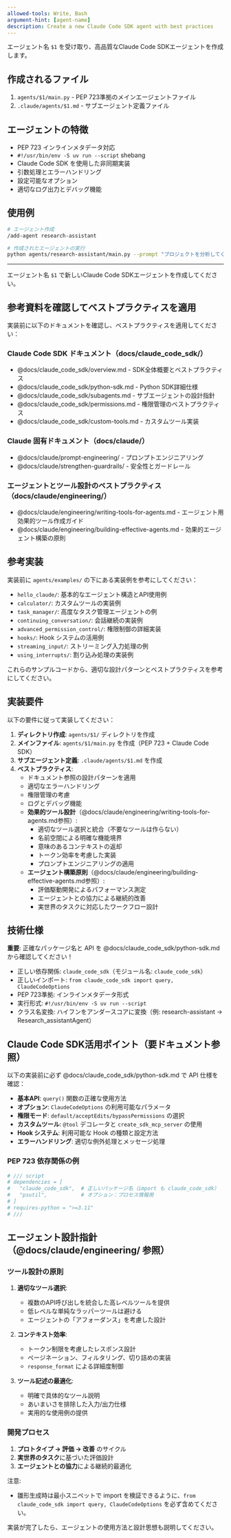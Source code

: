 ```yaml
---
allowed-tools: Write, Bash
argument-hint: [agent-name]
description: Create a new Claude Code SDK agent with best practices
---
```


エージェント名 `$1` を受け取り、高品質なClaude Code SDKエージェントを作成します。

## 作成されるファイル

1. `agents/$1/main.py` - PEP 723準拠のメインエージェントファイル
2. `.claude/agents/$1.md` - サブエージェント定義ファイル

## エージェントの特徴

- PEP 723 インラインメタデータ対応
- `#!/usr/bin/env -S uv run --script` shebang
- Claude Code SDK を使用した非同期実装
- 引数処理とエラーハンドリング
- 設定可能なオプション
- 適切なログ出力とデバッグ機能

## 使用例

```bash
# エージェント作成
/add-agent research-assistant

# 作成されたエージェントの実行
python agents/research-assistant/main.py --prompt "プロジェクトを分析してください"
```

---

エージェント名 `$1` で新しいClaude Code SDKエージェントを作成してください。

## 参考資料を確認してベストプラクティスを適用

実装前に以下のドキュメントを確認し、ベストプラクティスを適用してください：

### Claude Code SDK ドキュメント（docs/claude_code_sdk/）
- @docs/claude_code_sdk/overview.md - SDK全体概要とベストプラクティス
- @docs/claude_code_sdk/python-sdk.md - Python SDK詳細仕様
- @docs/claude_code_sdk/subagents.md - サブエージェントの設計指針
- @docs/claude_code_sdk/permissions.md - 権限管理のベストプラクティス
- @docs/claude_code_sdk/custom-tools.md - カスタムツール実装

### Claude 固有ドキュメント（docs/claude/）
- @docs/claude/prompt-engineering/ - プロンプトエンジニアリング
- @docs/claude/strengthen-guardrails/ - 安全性とガードレール

### エージェントとツール設計のベストプラクティス（docs/claude/engineering/）
- @docs/claude/engineering/writing-tools-for-agents.md - エージェント用効果的ツール作成ガイド
- @docs/claude/engineering/building-effective-agents.md - 効果的エージェント構築の原則

## 参考実装

実装前に `agents/examples/` の下にある実装例を参考にしてください：

- `hello_claude/`: 基本的なエージェント構造とAPI使用例
- `calculator/`: カスタムツールの実装例
- `task_manager/`: 高度なタスク管理エージェントの例
- `continuing_conversation/`: 会話継続の実装例
- `advanced_permission_control/`: 権限制御の詳細実装
- `hooks/`: Hook システムの活用例
- `streaming_input/`: ストリーミング入力処理の例
- `using_interrupts/`: 割り込み処理の実装例

これらのサンプルコードから、適切な設計パターンとベストプラクティスを参考にしてください。

## 実装要件

以下の要件に従って実装してください：

1. **ディレクトリ作成**: `agents/$1/` ディレクトリを作成
2. **メインファイル**: `agents/$1/main.py` を作成（PEP 723 + Claude Code SDK）
3. **サブエージェント定義**: `.claude/agents/$1.md` を作成
4. **ベストプラクティス**:
   - ドキュメント参照の設計パターンを適用
   - 適切なエラーハンドリング
   - 権限管理の考慮
   - ログとデバッグ機能
   - **効果的ツール設計**（@docs/claude/engineering/writing-tools-for-agents.md参照）:
     - 適切なツール選択と統合（不要なツールは作らない）
     - 名前空間による明確な機能境界
     - 意味のあるコンテキストの返却
     - トークン効率を考慮した実装
     - プロンプトエンジニアリングの適用
   - **エージェント構築原則**（@docs/claude/engineering/building-effective-agents.md参照）:
     - 評価駆動開発によるパフォーマンス測定
     - エージェントとの協力による継続的改善
     - 実世界のタスクに対応したワークフロー設計

## 技術仕様

**重要**: 正確なパッケージ名と API を @docs/claude_code_sdk/python-sdk.md から確認してください！

- 正しい依存関係: `claude_code_sdk`（モジュール名: `claude_code_sdk`）
- 正しいインポート: `from claude_code_sdk import query, ClaudeCodeOptions`
- PEP 723準拠: インラインメタデータ形式
- 実行形式: `#!/usr/bin/env -S uv run --script`
- クラス名変換: ハイフンをアンダースコアに変換（例: research-assistant → Research_assistantAgent）

## Claude Code SDK活用ポイント（要ドキュメント参照）

以下の実装前に必ず @docs/claude_code_sdk/python-sdk.md で API 仕様を確認：

- **基本API**: `query()` 関数の正確な使用方法
- **オプション**: `ClaudeCodeOptions` の利用可能なパラメータ
- **権限モード**: `default/acceptEdits/bypassPermissions` の選択
- **カスタムツール**: `@tool` デコレータと `create_sdk_mcp_server` の使用
- **Hook システム**: 利用可能な Hook の種類と設定方法
- **エラーハンドリング**: 適切な例外処理とメッセージ処理

### PEP 723 依存関係の例

```python
# /// script
# dependencies = [
#   "claude_code_sdk",  # 正しいパッケージ名（import も claude_code_sdk）
#   "psutil",           # オプション：プロセス情報用
# ]
# requires-python = ">=3.11"
# ///
```

## エージェント設計指針（@docs/claude/engineering/ 参照）

### ツール設計の原則
1. **適切なツール選択**:
   - 複数のAPI呼び出しを統合した高レベルツールを提供
   - 低レベルな単純なラッパーツールは避ける
   - エージェントの「アフォーダンス」を考慮した設計

2. **コンテキスト効率**:
   - トークン制限を考慮したレスポンス設計
   - ページネーション、フィルタリング、切り詰めの実装
   - `response_format` による詳細度制御

3. **ツール記述の最適化**:
   - 明確で具体的なツール説明
   - あいまいさを排除した入力/出力仕様
   - 実用的な使用例の提供

### 開発プロセス
1. **プロトタイプ → 評価 → 改善** のサイクル
2. **実世界のタスク**に基づいた評価設計
3. **エージェントとの協力**による継続的最適化

注意:
- 雛形生成時は最小スニペットで import を検証できるように、`from claude_code_sdk import query, ClaudeCodeOptions` を必ず含めてください。

実装が完了したら、エージェントの使用方法と設計思想も説明してください。
